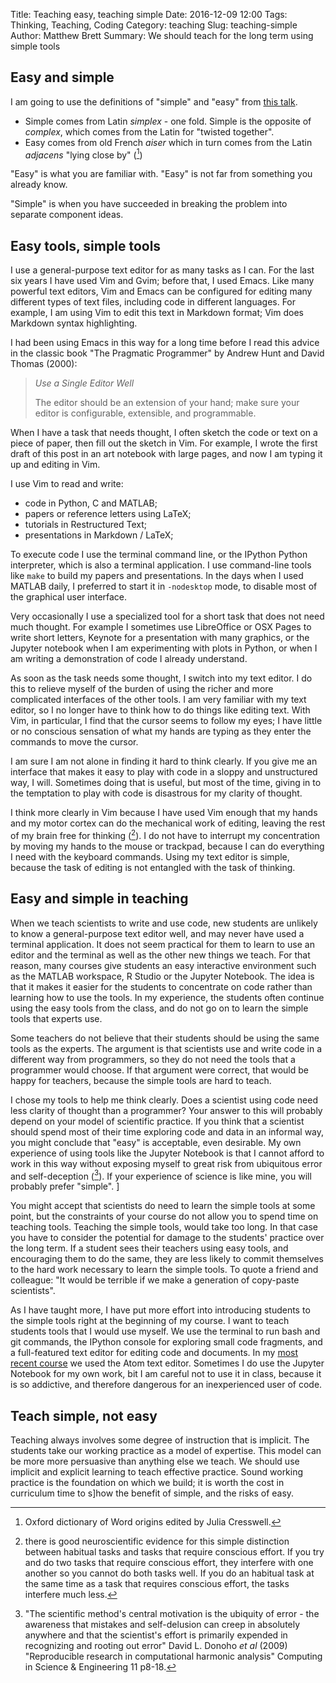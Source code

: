 Title: Teaching easy, teaching simple
Date: 2016-12-09 12:00
Tags: Thinking, Teaching, Coding
Category: teaching
Slug: teaching-simple
Author: Matthew Brett
Summary: We should teach for the long term using simple tools

## Easy and simple

I am going to use the definitions of "simple" and "easy" from [this
talk](http://www.infoq.com/presentations/Simple-Made-Easy).

* Simple comes from Latin *simplex* - one fold.  Simple is the opposite of
  *complex*, which comes from the Latin for "twisted together".
* Easy comes from old French *aiser* which in turn comes from the Latin
  *adjacens* "lying close by" ([^oxford-dictionary])

[^oxford-dictionary]: Oxford dictionary of Word origins edited by Julia
Cresswell.

"Easy" is what you are familiar with. "Easy" is not far from something you
already know.

"Simple" is when you have succeeded in breaking the problem into separate
component ideas.

## Easy tools, simple tools

I use a general-purpose text editor for as many tasks as I can.  For the last
six years I have used Vim and Gvim; before that, I used Emacs.  Like many
powerful text editors, Vim and Emacs can be configured for editing many
different types of text files, including code in different languages.   For
example, I am using Vim to edit this text in Markdown format; Vim does
Markdown syntax highlighting.

I had been using Emacs in this way for a long time before I read this advice
in the classic book "The Pragmatic Programmer" by Andrew Hunt and David Thomas
(2000):

> *Use a Single Editor Well*
>
> The editor should be an extension of your hand; make sure your editor is
> configurable, extensible, and programmable.

When I have a task that needs thought, I often sketch the code or text on a
piece of paper, then fill out the sketch in Vim.  For example, I wrote the
first draft of this post in an art notebook with large pages, and now I am
typing it up and editing in Vim.

I use Vim to read and write:

* code in Python, C and MATLAB;
* papers or reference letters using LaTeX;
* tutorials in Restructured Text;
* presentations in Markdown / LaTeX;

To execute code I use the terminal command line, or the IPython Python
interpreter, which is also a terminal application.  I use command-line tools
like `make` to build my papers and presentations.  In the days when I used
MATLAB daily, I preferred to start it in `-nodesktop` mode, to disable most of
the graphical user interface.

Very occasionally I use a specialized tool for a short task that does not need
much thought.   For example I sometimes use LibreOffice or OSX Pages to write
short letters, Keynote for a presentation with many graphics, or the Jupyter
notebook when I am experimenting with plots in Python, or when I am writing a
demonstration of code I already understand.

As soon as the task needs some thought, I switch into my text editor. I do
this to relieve myself of the burden of using the richer and more complicated
interfaces of the other tools.  I am very familiar with my text editor, so I
no longer have to think how to do things like editing text.  With Vim, in
particular, I find that the cursor seems to follow my eyes; I have little or
no conscious sensation of what my hands are typing as they enter the commands
to move the cursor.

I am sure I am not alone in finding it hard to think clearly.  If you give me
an interface that makes it easy to play with code in a sloppy and unstructured
way, I will.  Sometimes doing that is useful, but most of the time, giving in
to the temptation to play with code is disastrous for my clarity of thought.

I think more clearly in Vim because I have used Vim enough that my hands and
my motor cortex can do the mechanical work of editing, leaving the rest of my
brain free for thinking ([^two-paths]).  I do not have to interrupt my
concentration by moving my hands to the mouse or trackpad, because I can do
everything I need with the keyboard commands.  Using my text editor is simple,
because the task of editing is not entangled with the task of thinking.

[^two-paths]: there is good neuroscientific evidence for this simple
distinction between habitual tasks and tasks that require conscious effort.
If you try and do two tasks that require conscious effort, they interfere with
one another so you cannot do both tasks well.  If you do an habitual task at
the same time as a task that requires conscious effort, the tasks interfere
much less.

## Easy and simple in teaching

When we teach scientists to write and use code, new students are unlikely to
know a general-purpose text editor well, and may never have used a terminal
application.  It does not seem practical for them to learn to use an editor
and the terminal as well as the other new things we teach.  For that reason,
many courses give students an easy interactive environment such as the MATLAB
workspace, R Studio or the Jupyter Notebook.  The idea is that it makes it
easier for the students to concentrate on code rather than learning how to use
the tools.  In my experience, the students often continue using the easy tools
from the class, and do not go on to learn the simple tools that experts use.

Some teachers do not believe that their students should be using the same
tools as the experts.  The argument is that scientists use and write code in a
different way from programmers, so they do not need the tools that a
programmer would choose.  If that argument were correct, that would be happy
for teachers, because the simple tools are hard to teach.

I chose my tools to help me think clearly.  Does a scientist using code need
less clarity of thought than a programmer?  Your answer to this will probably
depend on your model of scientific practice.  If you think that a scientist
should spend most of their time exploring code and data in an informal way,
you might conclude that "easy" is acceptable, even desirable.  My own
experience of using tools like the Jupyter Notebook is that I cannot afford to
work in this way without exposing myself to great risk from ubiquitous error
and self-deception ([^ubiquitous-error]).  If your experience of science is
like mine, you will probably prefer "simple".
]
[^ubiquitous-error]: "The scientific method's central motivation is the
ubiquity of error - the awareness that mistakes and self-delusion can creep in
absolutely anywhere and that the scientist's effort is primarily expended in
recognizing and rooting out error" David L. Donoho *et al* (2009)
"Reproducible research in computational harmonic analysis" Computing in
Science & Engineering 11 p8-18.

You might accept that scientists do need to learn the simple tools at some
point, but the constraints of your course do not allow you to spend time on
teaching tools.  Teaching the simple tools, would take too long.  In that case
you have to consider the potential for damage to the students' practice over
the long term.  If a student sees their teachers using easy tools, and
encouraging them to do the same, they are less likely to commit themselves to
the hard work necessary to learn the simple tools.  To quote a friend and
colleague: "It would be terrible if we make a generation of copy-paste
scientists".

As I have taught more, I have put more effort into introducing students to the
simple tools right at the beginning of my course.  I want to teach students
tools that I would use myself.  We use the terminal to run bash and git
commands, the IPython console for exploring small code fragments, and a
full-featured text editor for editing code and documents.  In my [most recent
course](https://bic-berkeley.github.io/psych-214-fall-2016) we used the Atom
text editor. Sometimes I do use the Jupyter Notebook for my own work, bit I am
careful not to use it in class, because it is so addictive, and therefore
dangerous for an inexperienced user of code.

## Teach simple, not easy

Teaching always involves some degree of instruction that is implicit.  The
students take our working practice as a model of expertise.  This model can be
more more persuasive than anything else we teach.  We should use implicit and
explicit learning to teach effective practice.  Sound working practice is
the foundation on which we build; it is worth the cost in curriculum time to
s]how the benefit of simple, and the risks of easy.
